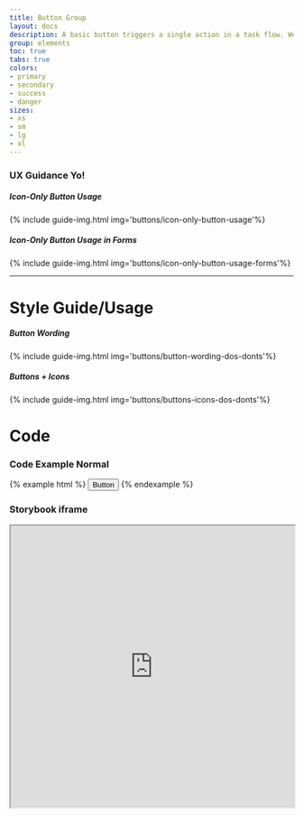 ```yaml
---
title: Button Group
layout: docs
description: A basic button triggers a single action in a task flow. We use three types of button styles primary, secondary, and tertiary. We use these in different combinations to guide users to continue and complete tasks.
group: elements
toc: true
tabs: true
colors:
- primary
- secondary
- success
- danger
sizes:
- xs
- sm
- lg
- xl
---
```



<div class="tab-content active" id="design" markdown="1">

### UX Guidance Yo!

##### Icon-Only Button Usage
{% include guide-img.html img='buttons/icon-only-button-usage'%} 

##### Icon-Only Button Usage in Forms
{% include guide-img.html img='buttons/icon-only-button-usage-forms'%} 


<hr>

# Style Guide/Usage

##### Button Wording
{% include guide-img.html img='buttons/button-wording-dos-donts'%} 

##### Buttons + Icons
{% include guide-img.html img='buttons/buttons-icons-dos-donts'%}

</div>

<div class="tab-content" id="code" markdown="1">

# Code

### Code Example Normal
{% example html %}
  <button type="button" class="c-btn c-btn-primary">Button</button>
{% endexample %}

### Storybook iframe
<iframe title="storybook" width="100%" height="500px" src="https://pages.code.ipreo.com/josh-easter/storybook-demo/?path=/story/basic-elements--avatar&full=0&addons=1&stories=0&panelRight=0&addonPanel=storybooks%2Fstorybook-addon-knobs"></iframe>

</div>

